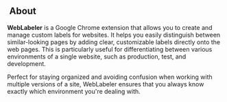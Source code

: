 ## ️ About

**WebLabeler** is a Google Chrome extension that allows you to create and manage custom labels for websites. It helps you easily distinguish between similar-looking pages by adding clear, customizable labels directly onto the web pages. This is particularly useful for differentiating between various environments of a single website, such as production, test, and development.

Perfect for staying organized and avoiding confusion when working with multiple versions of a site, WebLabeler ensures that you always know exactly which environment you're dealing with.